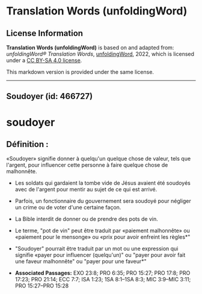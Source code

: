 # Translation Words (unfoldingWord)

## License Information

**Translation Words (unfoldingWord)** is based on and adapted from: _unfoldingWord® Translation Words_, [unfoldingWord](https://unfoldingword.org/utw), 2022, which is licensed under a [CC BY-SA 4.0 license](https://creativecommons.org/licenses/by-sa/4.0/legalcode.en).

This markdown version is provided under the same license.



--------------------------------

## Soudoyer (id: 466727)

soudoyer
========

Définition :
------------

«Soudoyer» signifie donner à quelqu'un quelque chose de valeur, tels que l'argent, pour influencer cette personne à faire quelque chose de malhonnête.

* Les soldats qui gardaient la tombe vide de Jésus avaient été soudoyés avec de l'argent pour mentir au sujet de ce qui est arrivé.
* Parfois, un fonctionnaire du gouvernement sera soudoyé pour négliger un crime ou de voter d'une certaine façon.
* La Bible interdit de donner ou de prendre des pots de vin.
* Le terme, "pot de vin" peut être traduit par «paiement malhonnête» ou «paiement pour le mensonge» ou «prix pour avoir enfreint les règles\*"
* "Soudoyer" pourrait être traduit par un mot ou une expression qui signifie «payer pour influencer (quelqu'un)" ou "payer pour avoir fait une faveur malhonnête" ou "payer pour une faveur\*"

* **Associated Passages:** EXO 23:8; PRO 6:35; PRO 15:27; PRO 17:8; PRO 17:23; PRO 21:14; ECC 7:7; ISA 1:23; 1SA 8:1–1SA 8:3; MIC 3:9–MIC 3:11; PRO 15:27–PRO 15:28

